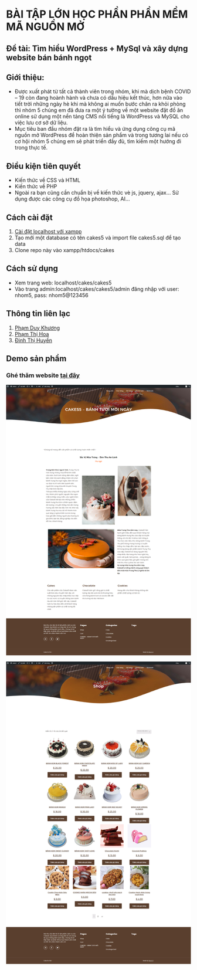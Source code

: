 # BÀI TẬP LỚN HỌC PHẦN PHẦN MỀM MÃ NGUỒN MỞ
## Đề tài: Tìm hiểu WordPress + MySql và xây dựng website bán bánh ngọt

## Giới thiệu:
- Được xuất phát từ tất cả thành viên trong nhóm, khi mà dịch bệnh COVID – 19 còn đang hoành hành và chưa có dấu hiệu kết thúc, hơn nữa vào tiết trời những ngày hè khi mà không ai muốn bước chân ra khỏi phòng thì nhóm 5 chúng em đã đưa ra một ý tưởng về một website đặt đồ ăn online sử dụng một nền tảng CMS nổi tiếng là WordPress và MySQL cho việc lưu cơ sở dữ liệu.
- Mục tiêu ban đầu nhóm đặt ra là tìm hiểu và ứng dụng công cụ mã nguồn mở WordPress để hoàn thiện sản phẩm và trong tương lai nếu có cơ hội nhóm 5 chúng em sẽ phát triển đầy đủ, tìm kiếm một hướng đi trong thực tế.

## Điều kiện tiên quyết
-  Kiến thức về CSS và HTML
- Kiến thức về PHP
- Ngoài ra bạn cũng cần chuẩn bị về kiến thức vè js, jquery, ajax… Sử dụng được các công cụ đồ họa photoshop, AI…

## Cách cài đặt
1. [Cài đặt localhost với xampp](https://www.apachefriends.org/download.html)
2. Tạo mới một database có tên cakes5 và import file cakes5.sql để tạo data
3. Clone repo này vào xampp/htdocs/cakes

## Cách sử dụng
- Xem trang web: localhost/cakes/cakes5
- Vào trang admin:localhost/cakes/cakes5/admin đăng nhập với user: nhom5, pass: nhom5@123456

## Thông tin liên lạc
1. [Phạm Duy Khương](https://www.facebook.com/khuongduy1110)
2. [Phạm Thị Hoa](https://www.facebook.com/p.hoa2000/)
3. [Đinh Thị Huyền](https://www.facebook.com/dinhthihuyen19)

## Demo sản phẩm
### Ghé thăm website [tại đây](https://fauceter.club/)
![alt](https://github.com/KhuongDuy-1110/cakes5/blob/master/screencapture-fauceter-club-2021-09-02-21_14_54.png)
<br>

![alt](https://github.com/KhuongDuy-1110/cakes5/blob/master/screencapture-fauceter-club-shop-2021-09-02-21_23_08.png)

